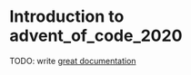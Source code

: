 # Introduction to advent_of_code_2020

TODO: write [great documentation](http://jacobian.org/writing/what-to-write/)
